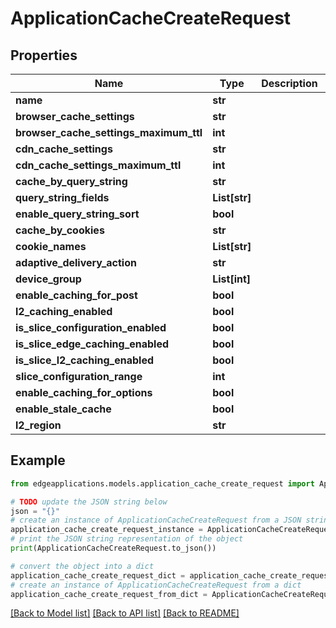 # ApplicationCacheCreateRequest


## Properties

Name | Type | Description | Notes
------------ | ------------- | ------------- | -------------
**name** | **str** |  | 
**browser_cache_settings** | **str** |  | [optional] 
**browser_cache_settings_maximum_ttl** | **int** |  | [optional] 
**cdn_cache_settings** | **str** |  | [optional] 
**cdn_cache_settings_maximum_ttl** | **int** |  | [optional] 
**cache_by_query_string** | **str** |  | [optional] 
**query_string_fields** | **List[str]** |  | [optional] 
**enable_query_string_sort** | **bool** |  | [optional] 
**cache_by_cookies** | **str** |  | [optional] 
**cookie_names** | **List[str]** |  | [optional] 
**adaptive_delivery_action** | **str** |  | [optional] 
**device_group** | **List[int]** |  | [optional] 
**enable_caching_for_post** | **bool** |  | [optional] 
**l2_caching_enabled** | **bool** |  | [optional] 
**is_slice_configuration_enabled** | **bool** |  | [optional] 
**is_slice_edge_caching_enabled** | **bool** |  | [optional] 
**is_slice_l2_caching_enabled** | **bool** |  | [optional] 
**slice_configuration_range** | **int** |  | [optional] 
**enable_caching_for_options** | **bool** |  | [optional] 
**enable_stale_cache** | **bool** |  | [optional] 
**l2_region** | **str** |  | [optional] 

## Example

```python
from edgeapplications.models.application_cache_create_request import ApplicationCacheCreateRequest

# TODO update the JSON string below
json = "{}"
# create an instance of ApplicationCacheCreateRequest from a JSON string
application_cache_create_request_instance = ApplicationCacheCreateRequest.from_json(json)
# print the JSON string representation of the object
print(ApplicationCacheCreateRequest.to_json())

# convert the object into a dict
application_cache_create_request_dict = application_cache_create_request_instance.to_dict()
# create an instance of ApplicationCacheCreateRequest from a dict
application_cache_create_request_from_dict = ApplicationCacheCreateRequest.from_dict(application_cache_create_request_dict)
```
[[Back to Model list]](../README.md#documentation-for-models) [[Back to API list]](../README.md#documentation-for-api-endpoints) [[Back to README]](../README.md)


